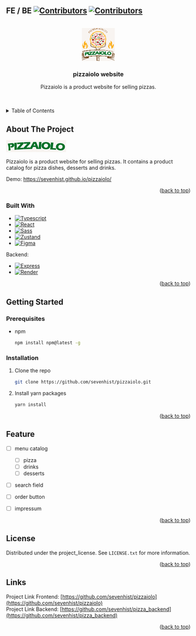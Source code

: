 <!-- Improved compatibility of back to top link: See: https://github.com/othneildrew/Best-README-Template/pull/73 -->
<a id="readme-top"></a>
<!--
*** Thanks for checking out the Best-README-Template. If you have a suggestion
*** that would make this better, please fork the repo and create a pull request
*** or simply open an issue with the tag "enhancement".
*** Don't forget to give the project a star!
*** Thanks again! Now go create something AMAZING! :D
-->



<!-- PROJECT SHIELDS -->
<!--
*** I'm using markdown "reference style" links for readability.
*** Reference links are enclosed in brackets [ ] instead of parentheses ( ).
*** See the bottom of this document for the declaration of the reference variables
*** for contributors-url, forks-url, etc. This is an optional, concise syntax you may use.
*** https://www.markdownguide.org/basic-syntax/#reference-style-links
-->
## FE / BE [![Contributors][contributors-shield]][contributors-url] [![Contributors][contributors-shield2]][contributors-url2]



<!-- PROJECT LOGO -->
<br />
<div align="center">
  <a href="https://github.com/sevenhist/pizzaiolo">
    <img src="public/icons/icon-96x96.png" alt="Logo" width="90" height="90">
  </a>

<h3 align="center">pizzaiolo website</h3>

  <p align="center">
    Pizzaiolo is a product website for selling pizzas.
    <br />
    <!-- <a href="https://github.com/github_username/repo_name"><strong>Explore the docs »</strong></a> -->
    <br />
    <br />
  </p>
</div>



<!-- TABLE OF CONTENTS -->
<details>
  <summary>Table of Contents</summary>
  <ol>
    <li>
      <a href="#about-the-project">About The Project</a>
      <ul>
        <li><a href="#built-with">Built With</a></li>
      </ul>
    </li>
    <li>
      <a href="#getting-started">Getting Started</a>
      <ul>
        <li><a href="#prerequisites">Prerequisites</a></li>
        <li><a href="#installation">Installation</a></li>
      </ul>
    </li>
    <li><a href="#roadmap">Roadmap</a></li>
    <li><a href="#license">License</a></li>
    <li><a href="#links">Links</a></li>
  </ol>
</details>



<!-- ABOUT THE PROJECT -->
## About The Project

[![Product Name Screen Shot][product-screenshot]]("public/icons/icon-96x96.png)

Pizzaiolo is a product website for selling pizzas. It contains a product catalog for pizza dishes, desserts and drinks.  

Demo: https://sevenhist.github.io/pizzaiolo/

<p align="right">(<a href="#readme-top">back to top</a>)</p>



### Built With

* [![Typescript][TS]][TS-url]
* [![React][React.js]][React-url]
* [![Sass][Sass]][Sass-url]
* [![Zustand][Zustand.js]][Zustand-url]
* [![Figma][Figma]][Figma-url]

Backend:
* [![Express][Express.js]][Express-url]
* [![Render][Render]][Render-url]
  

<p align="right">(<a href="#readme-top">back to top</a>)</p>


<!-- GETTING STARTED -->
## Getting Started

### Prerequisites

* npm
  ```sh
  npm install npm@latest -g
  ```

### Installation

1. Clone the repo
   ```sh
   git clone https://github.com/sevenhist/pizzaiolo.git
   ```
2. Install yarn packages
   ```sh
   yarn install
   ```
<!-- 3. start the server -->

<p align="right">(<a href="#readme-top">back to top</a>)</p>



<!-- ROADMAP -->
## Feature

- [ ] menu catalog
    - [ ] pizza
    - [ ] drinks
    - [ ] desserts
- [ ] search field
- [ ] order button  
- [ ] impressum  


<p align="right">(<a href="#readme-top">back to top</a>)</p>




<!-- LICENSE -->
## License

Distributed under the project_license. See `LICENSE.txt` for more information.

<p align="right">(<a href="#readme-top">back to top</a>)</p>



<!-- Links -->
## Links

Project Link Frontend: [https://github.com/sevenhist/pizzaiolo](https://github.com/sevenhist/pizzaiolo)  
Project Link Backend: [https://github.com/sevenhist/pizza_backend](https://github.com/sevenhist/pizza_backend)

<p align="right">(<a href="#readme-top">back to top</a>)</p>



<!-- MARKDOWN LINKS & IMAGES -->
<!-- https://www.markdownguide.org/basic-syntax/#reference-style-links -->
[contributors-shield]: https://img.shields.io/github/contributors/sevenhist/pizzaiolo.svg?style=for-the-badge
[contributors-url]: https://github.com/sevenhist/pizzaiolo/graphs/contributors
[contributors-shield2]: https://img.shields.io/github/contributors/sevenhist/pizza_backend.svg?style=for-the-badge
[contributors-url2]: https://github.com/sevenhist/pizza_backend/graphs/contributors
[license-url]: https://github.com/github_username/repo_name/blob/master/LICENSE.txt
[product-screenshot]: public/LOGO_Name_Kopie.jpg

[Sass]: https://img.shields.io/badge/sass-CC6699?style=for-the-badge&logo=sass&logoColor=white
[Sass-url]: https://sass-lang.com/
[TS]: https://img.shields.io/badge/typescript-3178C6?style=for-the-badge&logo=typescript&logoColor=white
[TS-url]: https://www.typescriptlang.org/
[React.js]: https://img.shields.io/badge/React-20232A?style=for-the-badge&logo=react&logoColor=61DAFB
[React-url]: https://reactjs.org/

[Figma]: https://img.shields.io/badge/figma-F24E1E?style=for-the-badge&logo=figma&logoColor=white
[Figma-url]: https://figma.com/


[Express.js]: https://img.shields.io/badge/express.js-000000?style=for-the-badge&logo=express&logoColor=white
[Express-url]: https://expressjs.com/

[Zustand.js]: https://img.shields.io/badge/zustand-FFDD00?style=for-the-badge&logo=zustand&logoColor=black
[Zustand-url]: https://zustand-demo.pmnd.rs/

[Render]: https://img.shields.io/badge/render-0466D6?style=for-the-badge&logo=render&logoColor=white
[Render-url]: https://render.com/




<!-- # dev-archive:
## 1st installation of yarn-components
1. yarn install 
2. yarn add sass
3. yarn add react-router-dom
4. yarn add axios
5. yarn add zustand
6. yarn add  workbox-webpack-plugin
7. yarn start -->